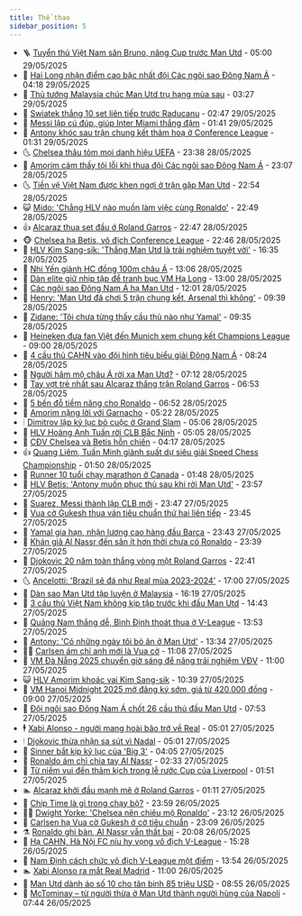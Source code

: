 ```yaml
---
title: Thể thao
sidebar_position: 5
---
```


<!-- vnexpress-the-thao:START -->
- 🪜 [Tuyển thủ Việt Nam săn Bruno, nâng Cup trước Man Utd](https://vnexpress.net/tuyen-thu-viet-nam-san-bruno-nang-cup-truoc-man-utd-4891997.html) - 05:00 29/05/2025
- 🦩 [Hai Long nhận điểm cao bậc nhất đội Các ngôi sao Đông Nam Á](https://vnexpress.net/hai-long-nhan-diem-cao-bac-nhat-doi-cac-ngoi-sao-dong-nam-a-4891932.html) - 04:18 29/05/2025
- 🧰 [Thủ tướng Malaysia chúc Man Utd trụ hạng mùa sau](https://vnexpress.net/thu-tuong-malaysia-chuc-man-utd-tru-hang-mua-sau-4891872.html) - 03:27 29/05/2025
- 🤗 [Swiatek thắng 10 set liên tiếp trước Raducanu](https://vnexpress.net/swiatek-thang-10-set-lien-tiep-truoc-raducanu-4891854.html) - 02:47 29/05/2025
- 🥳 [Messi lập cú đúp, giúp Inter Miami thắng đậm](https://vnexpress.net/messi-lap-cu-dup-giup-inter-miami-thang-dam-4891815.html) - 01:41 29/05/2025
- 🦣 [Antony khóc sau trận chung kết thảm hoạ ở Conference League](https://vnexpress.net/antony-khoc-sau-tran-chung-ket-tham-hoa-o-conference-league-4891780.html) - 01:31 29/05/2025
- 🌜 [Chelsea thâu tóm mọi danh hiệu UEFA](https://vnexpress.net/chelsea-thau-tom-moi-danh-hieu-uefa-4891758.html) - 23:38 28/05/2025
- 🫶 [Amorim cảm thấy tội lỗi khi thua đội Các ngôi sao Đông Nam Á](https://vnexpress.net/amorim-cam-thay-toi-loi-khi-thua-doi-cac-ngoi-sao-dong-nam-a-4891750.html) - 23:07 28/05/2025
- 🌜 [Tiền vệ Việt Nam được khen ngợi ở trận gặp Man Utd](https://vnexpress.net/tien-ve-viet-nam-duoc-khen-ngoi-o-tran-gap-man-utd-4891744.html) - 22:54 28/05/2025
- 😺 [Mido: &#39;Chẳng HLV nào muốn làm việc cùng Ronaldo&#39;](https://vnexpress.net/mido-chang-hlv-nao-muon-lam-viec-cung-ronaldo-4891699.html) - 22:49 28/05/2025
- 👍 [Alcaraz thua set đầu ở Roland Garros](https://vnexpress.net/alcaraz-thua-set-dau-o-roland-garros-4891755.html) - 22:47 28/05/2025
- 🐵 [Chelsea hạ Betis, vô địch Conference League](https://vnexpress.net/chelsea-ha-betis-vo-dich-conference-league-4891757.html) - 22:46 28/05/2025
- 💫 [HLV Kim Sang-sik: &#39;Thắng Man Utd là trải nghiệm tuyệt vời&#39;](https://vnexpress.net/hlv-kim-sang-sik-thang-man-utd-la-trai-nghiem-tuyet-voi-4891747.html) - 16:35 28/05/2025
- 🦆 [Nhi Yến giành HC đồng 100m châu Á](https://vnexpress.net/nhi-yen-gianh-hc-dong-100m-chau-a-4891711.html) - 13:06 28/05/2025
- 🙉 [Dàn elite giữ nhịp tập để tranh bục VM Hạ Long](https://vnexpress.net/dan-elite-giu-nhip-tap-de-tranh-buc-vm-ha-long-4891579.html) - 13:00 28/05/2025
- 📝 [Các ngôi sao Đông Nam Á hạ Man Utd](https://vnexpress.net/asean-all-stars-v-mu-4891704-tong-thuat.html) - 12:01 28/05/2025
- 💯 [Henry: &#39;Man Utd đã chơi 5 trận chung kết, Arsenal thì không&#39;](https://vnexpress.net/henry-man-utd-da-choi-5-tran-chung-ket-arsenal-thi-khong-4891638.html) - 09:39 28/05/2025
- 🌈 [Zidane: &#39;Tôi chưa từng thấy cầu thủ nào như Yamal&#39;](https://vnexpress.net/zidane-toi-chua-tung-thay-cau-thu-nao-nhu-yamal-4891184.html) - 09:35 28/05/2025
- 🦩 [Heineken đưa fan Việt đến Munich xem chung kết Champions League](https://vnexpress.net/heineken-dua-fan-viet-den-munich-xem-chung-ket-champions-league-4891605.html) - 09:00 28/05/2025
- 🐲 [4 cầu thủ CAHN vào đội hình tiêu biểu giải Đông Nam Á](https://vnexpress.net/4-cau-thu-cahn-vao-doi-hinh-tieu-bieu-giai-dong-nam-a-4891606.html) - 08:24 28/05/2025
- 🌁 [Người hâm mộ châu Á rời xa Man Utd?](https://vnexpress.net/nguoi-ham-mo-chau-a-roi-xa-man-utd-4891551.html) - 07:12 28/05/2025
- 💯 [Tay vợt trẻ nhất sau Alcaraz thắng trận Roland Garros](https://vnexpress.net/tay-vot-tre-nhat-sau-alcaraz-thang-tran-roland-garros-4891527.html) - 06:53 28/05/2025
- 🌝 [5 bến đỗ tiềm năng cho Ronaldo](https://vnexpress.net/5-ben-do-tiem-nang-cho-ronaldo-4891512.html) - 06:52 28/05/2025
- 🤖 [Amorim nặng lời với Garnacho](https://vnexpress.net/amorim-nang-loi-voi-garnacho-4891523.html) - 05:22 28/05/2025
- 🕯 [Dimitrov lập kỷ lục bỏ cuộc ở Grand Slam](https://vnexpress.net/dimitrov-lap-ky-luc-bo-cuoc-o-grand-slam-4891522.html) - 05:06 28/05/2025
- 🧰 [HLV Hoàng Anh Tuấn rời CLB Bắc Ninh](https://vnexpress.net/hlv-hoang-anh-tuan-roi-clb-bac-ninh-4891518.html) - 05:05 28/05/2025
- 🥳 [CĐV Chelsea và Betis hỗn chiến](https://vnexpress.net/cdv-chelsea-va-betis-hon-chien-4891411.html) - 04:17 28/05/2025
- 👍 [Quang Liêm, Tuấn Minh giành suất dự siêu giải Speed Chess Championship](https://vnexpress.net/quang-liem-tuan-minh-gianh-suat-du-sieu-giai-speed-chess-championship-4891384.html) - 01:50 28/05/2025
- 💪 [Runner 10 tuổi chạy marathon ở Canada](https://vnexpress.net/runner-10-tuoi-chay-marathon-o-canada-4891332.html) - 01:48 28/05/2025
- 👹 [HLV Betis: &#39;Antony muốn phục thù sau khi rời Man Utd&#39;](https://vnexpress.net/hlv-betis-antony-muon-phuc-thu-sau-khi-roi-man-utd-4891330.html) - 23:57 27/05/2025
- 🧰 [Suarez, Messi thành lập CLB mới](https://vnexpress.net/suarez-messi-thanh-lap-clb-moi-4891327.html) - 23:47 27/05/2025
- 🚀 [Vua cờ Gukesh thua ván tiêu chuẩn thứ hai liên tiếp](https://vnexpress.net/vua-co-gukesh-thua-van-tieu-chuan-thu-hai-lien-tiep-4891326.html) - 23:45 27/05/2025
- 🎃 [Yamal gia hạn, nhận lương cao hàng đầu Barca](https://vnexpress.net/yamal-gia-han-nhan-luong-cao-hang-dau-barca-4891325.html) - 23:43 27/05/2025
- 🧰 [Khán giả Al Nassr đến sân ít hơn thời chưa có Ronaldo](https://vnexpress.net/khan-gia-al-nassr-den-san-it-hon-thoi-chua-co-ronaldo-4891323.html) - 23:39 27/05/2025
- 👀 [Djokovic 20 năm toàn thắng vòng một Roland Garros](https://vnexpress.net/djokovic-20-nam-toan-thang-vong-mot-roland-garros-4891336.html) - 22:41 27/05/2025
- 🌜 [Ancelotti: &#39;Brazil sẽ đá như Real mùa 2023-2024&#39;](https://vnexpress.net/ancelotti-brazil-se-da-nhu-real-mua-2023-2024-4891328.html) - 17:00 27/05/2025
- 🫶 [Dàn sao Man Utd tập luyện ở Malaysia](https://vnexpress.net/dan-sao-man-utd-tap-luyen-o-malaysia-4887084.html) - 16:19 27/05/2025
- 🦄 [3 cầu thủ Việt Nam không kịp tập trước khi đấu Man Utd](https://vnexpress.net/3-cau-thu-viet-nam-khong-kip-tap-truoc-khi-dau-man-utd-4891301.html) - 14:43 27/05/2025
- 🥳 [Quảng Nam thắng dễ, Bình Định thoát thua ở V-League](https://vnexpress.net/quang-nam-thang-de-binh-dinh-thoat-thua-o-v-league-4891285.html) - 13:53 27/05/2025
- 🐲 [Antony: &#39;Có những ngày tôi bỏ ăn ở Man Utd&#39;](https://vnexpress.net/antony-co-nhung-ngay-toi-bo-an-o-man-utd-4891292.html) - 13:34 27/05/2025
- 🧑‍🏫 [Carlsen ám chỉ anh mới là Vua cờ](https://vnexpress.net/carlsen-am-chi-anh-moi-la-vua-co-4890958.html) - 11:08 27/05/2025
- 🤔 [VM Đà Nẵng 2025 chuyển giờ sáng để nâng trải nghiệm VĐV](https://vnexpress.net/vm-da-nang-2025-chuyen-gio-sang-de-nang-trai-nghiem-vdv-4891185.html) - 11:00 27/05/2025
- 😺 [HLV Amorim khoác vai Kim Sang-sik](https://vnexpress.net/hlv-amorim-khoac-vai-kim-sang-sik-4891254.html) - 10:39 27/05/2025
- 💪 [VM Hanoi Midnight 2025 mở đăng ký sớm, giá từ 420.000 đồng](https://vnexpress.net/vm-hanoi-midnight-2025-mo-dang-ky-som-gia-tu-420-000-dong-4891154.html) - 09:00 27/05/2025
- 💼 [Đội ngôi sao Đông Nam Á chốt 26 cầu thủ đấu Man Utd](https://vnexpress.net/doi-ngoi-sao-dong-nam-a-chot-26-cau-thu-dau-man-utd-4891141.html) - 07:53 27/05/2025
- 🕴 [Xabi Alonso - người mang hoài bão trở về Real](https://vnexpress.net/xabi-alonso-nguoi-mang-hoai-bao-tro-ve-real-4890899.html) - 05:01 27/05/2025
- 🕯 [Djokovic thừa nhận sa sút vì Nadal](https://vnexpress.net/djokovic-thua-nhan-sa-sut-vi-nadal-4891052.html) - 05:01 27/05/2025
- 📝 [Sinner bắt kịp kỷ lục của &#39;Big 3&#39;](https://vnexpress.net/sinner-bat-kip-ky-luc-cua-big-3-4891024.html) - 04:05 27/05/2025
- 🧐 [Ronaldo ám chỉ chia tay Al Nassr](https://vnexpress.net/ronaldo-am-chi-chia-tay-al-nassr-4890919.html) - 02:33 27/05/2025
- 🙉 [Từ niềm vui đến thảm kịch trong lễ rước Cup của Liverpool](https://vnexpress.net/tu-niem-vui-den-tham-kich-trong-le-ruoc-cup-cua-liverpool-4890884.html) - 01:51 27/05/2025
- 🏊 [Alcaraz khởi đầu mạnh mẽ ở Roland Garros](https://vnexpress.net/alcaraz-khoi-dau-manh-me-o-roland-garros-4890869.html) - 01:11 27/05/2025
- 🌊 [Chip Time là gì trong chạy bộ?](https://vnexpress.net/chip-time-la-gi-trong-chay-bo-4888074.html) - 23:59 26/05/2025
- 👨‍🏫 [Dwight Yorke: &#39;Chelsea nên chiêu mộ Ronaldo&#39;](https://vnexpress.net/dwight-yorke-chelsea-nen-chieu-mo-ronaldo-4890771.html) - 23:12 26/05/2025
- 🥷 [Carlsen hạ Vua cờ Gukesh ở cờ tiêu chuẩn](https://vnexpress.net/carlsen-ha-vua-co-gukesh-o-co-tieu-chuan-4890846.html) - 23:09 26/05/2025
- ⚗️ [Ronaldo ghi bàn, Al Nassr vẫn thất bại](https://vnexpress.net/ronaldo-ghi-ban-al-nassr-van-that-bai-4890847.html) - 20:08 26/05/2025
- 🌮 [Hạ CAHN, Hà Nội FC níu hy vọng vô địch V-League](https://vnexpress.net/ha-cahn-ha-noi-fc-niu-hy-vong-vo-dich-v-league-4890826.html) - 15:28 26/05/2025
- 🤩 [Nam Định cách chức vô địch V-League một điểm](https://vnexpress.net/nam-dinh-cach-chuc-vo-dich-v-league-mot-diem-4890794.html) - 13:54 26/05/2025
- 🏊 [Xabi Alonso ra mắt Real Madrid](https://vnexpress.net/xabi-alonso-ra-mat-real-madrid-4890772.html) - 11:00 26/05/2025
- 🐎 [Man Utd dành áo số 10 cho tân binh 85 triệu USD](https://vnexpress.net/man-utd-danh-ao-so-10-cho-tan-binh-85-trieu-usd-4890654.html) - 08:55 26/05/2025
- 💫 [McTominay – từ người thừa ở Man Utd thành người hùng của Napoli](https://vnexpress.net/mctominay-tu-nguoi-thua-o-man-utd-thanh-nguoi-hung-cua-napoli-4890617.html) - 07:44 26/05/2025<!-- vnexpress-the-thao:END -->

